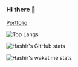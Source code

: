 ### Hi there 👋

[Portfolio](https://hashcode.netlify.app/)

![Top Langs](https://github-readme-stats.vercel.app/api/top-langs/?username=Hashcodepk&layout=compact&langs_count=6&theme=synthwave)

![Hashir's GitHub stats](https://github-readme-stats.vercel.app/api?username=Hashcodepk&show_icons=true&count_private=true&hide_border=true&theme=synthwave)

![Hashir's wakatime stats](https://github-readme-stats.vercel.app/api/wakatime?username=hashir_ghouri&theme=synthwave&v=2)



<!--
**Hashcodepk/hashcodepk** is a ✨ _special_ ✨ repository because its `README.md` (this file) appears on your GitHub profile.

Here are some ideas to get you started:

- 🔭 I’m currently working on ...
- 🌱 I’m currently learning ...
- 👯 I’m looking to collaborate on ...
- 🤔 I’m looking for help with ...
- 💬 Ask me about ...
- 📫 How to reach me: ...
- 😄 Pronouns: ...
- ⚡ Fun fact: ...
-->
